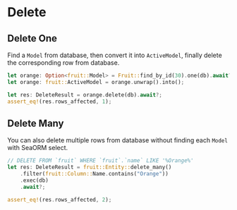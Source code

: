 # Delete

## Delete One

Find a `Model` from database, then convert it into `ActiveModel`, finally delete the corresponding row from database.

```rust
let orange: Option<fruit::Model> = Fruit::find_by_id(30).one(db).await?;
let orange: fruit::ActiveModel = orange.unwrap().into();

let res: DeleteResult = orange.delete(db).await?;
assert_eq!(res.rows_affected, 1);
```

## Delete Many

You can also delete multiple rows from database without finding each `Model` with SeaORM select.

```rust
// DELETE FROM `fruit` WHERE `fruit`.`name` LIKE '%Orange%'
let res: DeleteResult = fruit::Entity::delete_many()
    .filter(fruit::Column::Name.contains("Orange"))
    .exec(db)
    .await?;

assert_eq!(res.rows_affected, 2);
```

